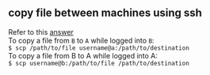 ## copy file between machines using ssh
Refer to this [answer](https://unix.stackexchange.com/questions/106480/how-to-copy-files-from-one-machine-to-another-using-ssh) <br/>
To copy a file from `B` to `A` while logged into `B`: <br/>
`$ scp /path/to/file username@a:/path/to/destination` <br/>
To copy a file from B to A while logged into A: <br/>
`$ scp username@b:/path/to/file /path/to/destination` <br/>
